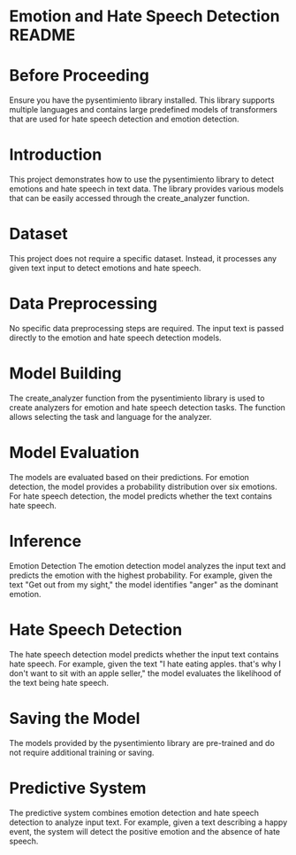 

# Emotion and Hate Speech Detection README
# Before Proceeding
Ensure you have the pysentimiento library installed. This library supports multiple languages and contains large predefined models of transformers that are used for hate speech detection and emotion detection.

# Introduction
This project demonstrates how to use the pysentimiento library to detect emotions and hate speech in text data. The library provides various models that can be easily accessed through the create_analyzer function.

# Dataset
This project does not require a specific dataset. Instead, it processes any given text input to detect emotions and hate speech.

# Data Preprocessing
No specific data preprocessing steps are required. The input text is passed directly to the emotion and hate speech detection models.

# Model Building
The create_analyzer function from the pysentimiento library is used to create analyzers for emotion and hate speech detection tasks. The function allows selecting the task and language for the analyzer.

# Model Evaluation
The models are evaluated based on their predictions. For emotion detection, the model provides a probability distribution over six emotions. For hate speech detection, the model predicts whether the text contains hate speech.

# Inference
Emotion Detection
The emotion detection model analyzes the input text and predicts the emotion with the highest probability. For example, given the text "Get out from my sight," the model identifies "anger" as the dominant emotion.

# Hate Speech Detection
The hate speech detection model predicts whether the input text contains hate speech. For example, given the text "I hate eating apples. that's why I don't want to sit with an apple seller," the model evaluates the likelihood of the text being hate speech.

# Saving the Model
The models provided by the pysentimiento library are pre-trained and do not require additional training or saving.

# Predictive System
The predictive system combines emotion detection and hate speech detection to analyze input text. For example, given a text describing a happy event, the system will detect the positive emotion and the absence of hate speech.

